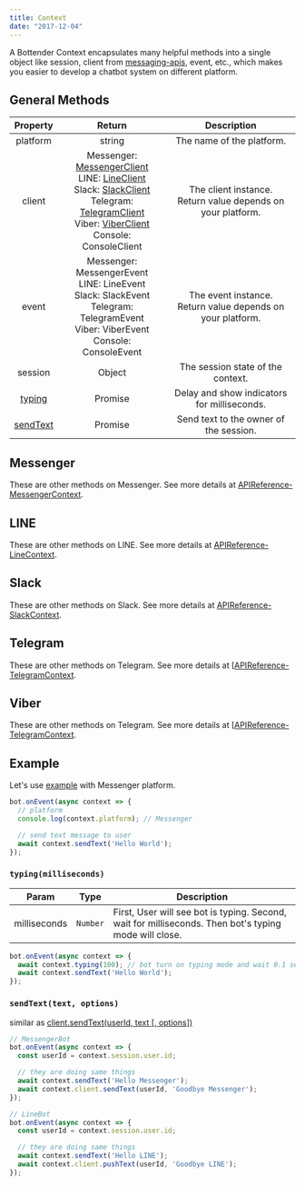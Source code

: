 ```yaml
---
title: Context
date: "2017-12-04"
---
```


A Bottender Context encapsulates many helpful methods into a single object like session, client from [messaging-apis](https://github.com/Yoctol/messaging-apis), event, etc., which makes you easier to develop a chatbot system on different platform.

## General Methods

|             Property              |                                                                                                                                                                                                                                                                                                Return                                                                                                                                                                                                                                                                                                |                           Description                           |
| :-------------------------------: | :--------------------------------------------------------------------------------------------------------------------------------------------------------------------------------------------------------------------------------------------------------------------------------------------------------------------------------------------------------------------------------------------------------------------------------------------------------------------------------------------------------------------------------------------------------------------------------------------------: | :-------------------------------------------------------------: |
|             platform              |                                                                                                                                                                                                                                                                                                string                                                                                                                                                                                                                                                                                                |                    The name of the platform.                    |
|              client               | Messenger: [MessengerClient](https://github.com/Yoctol/messaging-apis/tree/master/packages/messaging-api-messenger)<br> LINE: [LineClient](https://github.com/Yoctol/messaging-apis/tree/master/packages/messaging-api-line)<br> Slack: [SlackClient](https://github.com/Yoctol/messaging-apis/tree/master/packages/messaging-api-slack)<br> Telegram: [TelegramClient](https://github.com/Yoctol/messaging-apis/tree/master/packages/messaging-api-telegram)<br> Viber: [ViberClient](https://github.com/Yoctol/messaging-apis/tree/master/packages/messaging-api-viber)<br> Console: ConsoleClient | The client instance.<br> Return value depends on your platform. |
|               event               |                                                                                                                                                                                                                           Messenger: MessengerEvent<br> LINE: LineEvent<br> Slack: SlackEvent<br> Telegram: TelegramEvent<br> Viber: ViberEvent<br> Console: ConsoleEvent                                                                                                                                                                                                                            | The event instance.<br> Return value depends on your platform.  |
|              session              |                                                                                                                                                                                                                                                                                                Object                                                                                                                                                                                                                                                                                                |                The session state of the context.                |
|   [typing](#typingmilliseconds)   |                                                                                                                                                                                                                                                                                               Promise                                                                                                                                                                                                                                                                                                |           Delay and show indicators for milliseconds.           |
| [sendText](#sendtexttext-options) |                                                                                                                                                                                                                                                                                               Promise                                                                                                                                                                                                                                                                                                |             Send text to the owner of the session.              |

## Messenger

These are other methods on Messenger. See more details at [APIReference-MessengerContext](https://bottender.js.org/docs/APIReference-MessengerContext).

## LINE

These are other methods on LINE. See more details at [APIReference-LineContext](https://bottender.js.org/docs/APIReference-LineContext).

## Slack

These are other methods on Slack. See more details at [APIReference-SlackContext](https://bottender.js.org/docs/APIReference-SlackContext).

## Telegram

These are other methods on Telegram. See more details at [[APIReference-TelegramContext](https://bottender.js.org/docs/APIReference-TelegramContext).

## Viber

These are other methods on Telegram. See more details at [[APIReference-TelegramContext](https://bottender.js.org/docs/APIReference-TelegramContext).

## Example

Let's use [example](https://github.com/Yoctol/bottender/blob/master/examples/messenger-hello-world/index.js) with Messenger platform.

```js
bot.onEvent(async context => {
  // platform
  console.log(context.platform); // Messenger

  // send text message to user
  await context.sendText('Hello World');
});
```

### `typing(milliseconds)`

| Param        | Type     | Description                                                                                           |
| ------------ | -------- | ----------------------------------------------------------------------------------------------------- |
| milliseconds | `Number` | First, User will see bot is typing. Second, wait for milliseconds. Then bot's typing mode will close. |

```js
bot.onEvent(async context => {
  await context.typing(100); // bot turn on typing mode and wait 0.1 secs then close.
  await context.sendText('Hello World');
});
```

### `sendText(text, options)`

similar as [client.sendText(userId, text [, options])](https://github.com/Yoctol/messaging-apis/tree/master/packages/messaging-api-messenger#sendtextuserid-text--options)

```js
// MessengerBot
bot.onEvent(async context => {
  const userId = context.session.user.id;

  // they are doing same things
  await context.sendText('Hello Messenger');
  await context.client.sendText(userId, 'Goodbye Messenger');
});
```

```js
// LineBot
bot.onEvent(async context => {
  const userId = context.session.user.id;

  // they are doing same things
  await context.sendText('Hello LINE');
  await context.client.pushText(userId, 'Goodbye LINE');
});
```
